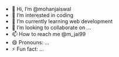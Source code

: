 - 👋 Hi, I’m @mohanjaiswal
- 👀 I’m interested in coding
- 🌱 I’m currently learning  web development 
- 💞️ I’m looking to collaborate on ...
- 📫 How to reach me @m_jai99
- 😄 Pronouns: ...
- ⚡ Fun fact: ...
  

<!---
mohanjaiswal/mohanjaiswal is a ✨ special ✨ repository because its `README.md` (this file) appears on your GitHub profile.
You can click the Preview link to take a look at your changes.
--->
